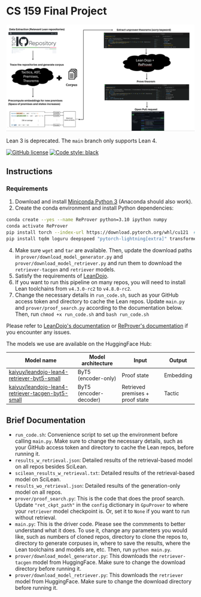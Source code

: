 # CS 159 Final Project

![Model](images/CS159PipelinePicture.png)

Lean 3 is deprecated. The `main` branch only supports Lean 4.

[![GitHub license](https://img.shields.io/github/license/MineDojo/MineDojo)](https://github.com/MineDojo/MineDojo/blob/main/LICENSE) [![Code style: black](https://img.shields.io/badge/code%20style-black-000000.svg)](https://github.com/psf/black)


## Instructions

### Requirements

1. Download and install [Miniconda Python 3](https://docs.conda.io/en/latest/miniconda.html) (Anaconda should also work).
2. Create the conda environment and install Python dependencies:
```bash
conda create --yes --name ReProver python=3.10 ipython numpy
conda activate ReProver
pip install torch --index-url https://download.pytorch.org/whl/cu121  # Depending on your CUDA version; see https://pytorch.org/.
pip install tqdm loguru deepspeed "pytorch-lightning[extra]" transformers tensorboard openai rank_bm25 lean-dojo
```
4. Make sure `wget` and `tar` are available. Then, update the download paths in `prover/download_model_generator.py` and `prover/download_model_retriever.py` and run them to download the `retriever-tacgen` and `retriever` models.
5. Satisfy the requirements of [LeanDojo](https://github.com/lean-dojo/LeanDojo#requirements).
6. If you want to run this pipeline on many repos, you will need to install Lean toolchains from `v4.3.0-rc2` to `v4.8.0-rc2`.
7. Change the necessary details in `run_code.sh`, such as your GitHub access token and directory to cache the Lean repos. Update `main.py` and `prover/proof_search.py` according to the documentation below. Then, run `chmod +x run_code.sh` and `bash run_code.sh`

Please refer to [LeanDojo's documentation](https://leandojo.readthedocs.io/en/latest/) or [ReProver's documentation](https://github.com/lean-dojo/ReProver) if you encounter any issues.

The models we use are available on the HuggingFace Hub:

| Model name | Model architecture | Input | Output |
| ---------- | ------------------ | ----- | ------ |
| [kaiyuy/leandojo-lean4-retriever-byt5-small](https://huggingface.co/kaiyuy/leandojo-lean4-retriever-byt5-small) | ByT5 (encoder-only) | Proof state | Embedding |
| [kaiyuy/leandojo-lean4-retriever-tacgen-byt5-small](https://huggingface.co/kaiyuy/leandojo-lean4-retriever-tacgen-byt5-small) | ByT5 (encoder-decoder) | Retrieved premises + proof state | Tactic |

## Brief Documentation

- `run_code.sh`: Convenience script to set up the environment before calling `main.py`. Make sure to change the necessary details, such as your GitHub access token and directory to cache the Lean repos, before running it.
- `results_w_retrieval.json`: Detailed results of the retrieval-based model on all repos besides SciLean.
- `scilean_results_w_retrieval.txt`: Detailed results of the retrieval-based model on SciLean.
- `results_wo_retrieval.json`: Detailed results of the generation-only model on all repos.
- `prover/proof_search.py`: This is the code that does the proof search. Update `"ret_ckpt_path"` in the `config` dictionary in `GpuProver` to where your `retriever` model checkpoint is. Or, set it to `None` if you want to run without retrieval.
- `main.py`: This is the driver code. Please see the commments to better understand what it does. To use it, change any parameters you would like, such as numbers of cloned repos, directory to clone the repos to, directory to generate corpuses in, where to save the results, where the Lean toolchains and models are, etc. Then, run `python main.py`.
- `prover/download_model_generator.py`: This downloads the `retriever-tacgen` model from HuggingFace. Make sure to change the download directory before running it.
- `prover/download_model_retriever.py`: This downloads the `retriever` model from HuggingFace. Make sure to change the download directory before running it.